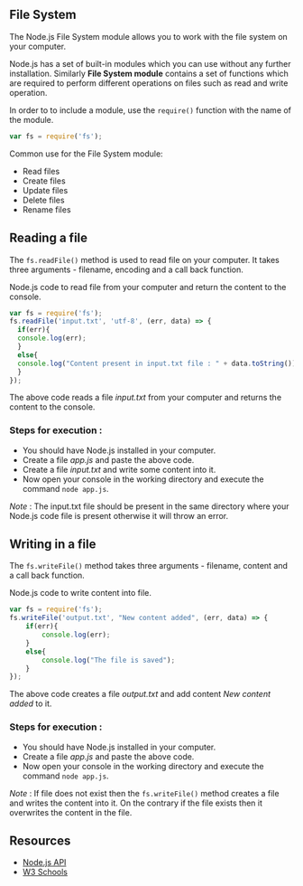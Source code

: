 ## File System

The Node.js File System module allows you to work with the file system on your computer.

Node.js has a set of built-in modules which you can use without any further installation. Similarly **File System module** contains a set of functions which are required to perform different operations on files such as read and write operation.

In order to to include a module, use the ```require()``` function with the name of the module.

```javascript
var fs = require('fs');
```

Common use for the File System module:

* Read files
* Create files
* Update files
* Delete files
* Rename files

## Reading a file

The ```fs.readFile()``` method is used to read file on your computer. It takes three arguments - filename, encoding and a call back function.

Node.js code to read file from your computer and return the content to the console.

```javascript
var fs = require('fs');
fs.readFile('input.txt', 'utf-8', (err, data) => {
  if(err){
  console.log(err);
  }
  else{
  console.log("Content present in input.txt file : " + data.toString());
  }
});
```
The above code reads a file *input.txt* from your computer and returns the content to the console.

### Steps for execution : 

* You should have Node.js installed in your computer.
* Create a file *app.js* and paste the above code.
* Create a file *input.txt* and write some content into it.
* Now open your console in the working directory and execute the command ``` node app.js ```.

*Note* : The input.txt file should be present in the same directory where your Node.js code file is present otherwise it will throw an error.

## Writing in a file

The ```fs.writeFile()``` method takes three arguments - filename, content and a call back function.

Node.js code to write content into file. 

```javascript
var fs = require('fs');
fs.writeFile('output.txt', "New content added", (err, data) => {
	if(err){
		console.log(err);
	}
	else{
		console.log("The file is saved");
	}
});
```
The above code creates a file *output.txt* and add content *New content added* to it.

### Steps for execution : 

* You should have Node.js installed in your computer.
* Create a file *app.js* and paste the above code.
* Now open your console in the working directory and execute the command ``` node app.js ```.

*Note* : If file does not exist then the ```fs.writeFile()``` method creates a file and writes the content into it. On the contrary if the file exists then it overwrites the content in the file.

## Resources

* [Node.js API](https://nodejs.org/api/fs.html#fs_file_system)
* [W3 Schools](https://www.w3schools.com/nodejs/nodejs_filesystem.asp)
 
